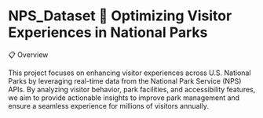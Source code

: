 # NPS_Dataset 🌲 Optimizing Visitor Experiences in National Parks

📋 Overview

This project focuses on enhancing visitor experiences across U.S. National Parks by leveraging real-time data from the National Park Service (NPS) APIs. By analyzing visitor behavior, park facilities, and accessibility features, we aim to provide actionable insights to improve park management and ensure a seamless experience for millions of visitors annually.
